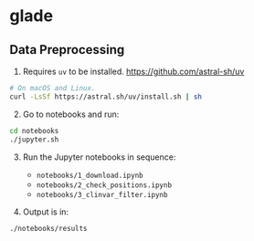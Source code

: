 # glade

## Data Preprocessing
1. Requires `uv` to be installed.
https://github.com/astral-sh/uv

```bash
# On macOS and Linux.
curl -LsSf https://astral.sh/uv/install.sh | sh
```

2. Go to notebooks and run:  
```bash
cd notebooks
./jupyter.sh
```

3. Run the Jupyter notebooks in sequence:  
    - `notebooks/1_download.ipynb`
    - `notebooks/2_check_positions.ipynb`
    - `notebooks/3_clinvar_filter.ipynb`

4. Output is in:  
```bash
./notebooks/results
```